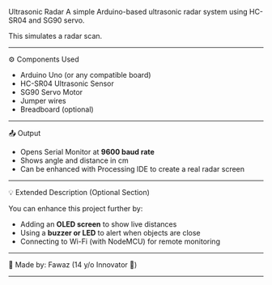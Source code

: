 Ultrasonic Radar
A simple Arduino-based ultrasonic radar system using HC-SR04 and SG90 servo.

This simulates a radar scan.

---

 ⚙️ Components Used
- Arduino Uno (or any compatible board)
- HC-SR04 Ultrasonic Sensor
- SG90 Servo Motor
- Jumper wires
- Breadboard (optional)

---

 📤 Output
- Opens Serial Monitor at **9600 baud rate**
- Shows angle and distance in cm
- Can be enhanced with Processing IDE to create a real radar screen

---

 💡 Extended Description (Optional Section)

You can enhance this project further by:
- Adding an **OLED screen** to show live distances
- Using a **buzzer or LED** to alert when objects are close
- Connecting to Wi-Fi (with NodeMCU) for remote monitoring

---

 👦 Made by: Fawaz (14 y/o Innovator 🚀)

---
